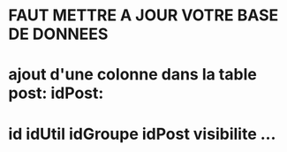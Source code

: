 # FAUT METTRE A JOUR VOTRE BASE DE DONNEES
# ajout d'une colonne dans la table post: idPost:
# id idUtil idGroupe idPost visibilite ...
